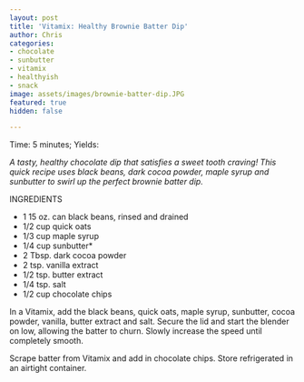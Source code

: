 ```yaml
---
layout: post
title: 'Vitamix: Healthy Brownie Batter Dip'
author: Chris
categories:
- chocolate
- sunbutter
- vitamix
- healthyish
- snack
image: assets/images/brownie-batter-dip.JPG
featured: true
hidden: false

---
```

Time: 5 minutes; Yields:

_A tasty, healthy chocolate dip that satisfies a sweet tooth craving! This quick recipe uses black beans, dark cocoa powder, maple syrup and sunbutter to swirl up the perfect brownie batter dip._

INGREDIENTS

* 1 15 oz. can black beans, rinsed and drained
* 1/2 cup quick oats
* 1/3 cup maple syrup
* 1/4 cup sunbutter*
* 2 Tbsp. dark cocoa powder
* 2 tsp. vanilla extract
* 1/2 tsp. butter extract
* 1/4 tsp. salt
* 1/2 cup chocolate chips

In a Vitamix, add the black beans, quick oats, maple syrup, sunbutter, cocoa powder, vanilla, butter extract and salt. Secure the lid and start the blender on low, allowing the batter to churn. Slowly increase the speed until completely smooth.

Scrape batter from Vitamix and add in chocolate chips. Store refrigerated in an airtight container. 